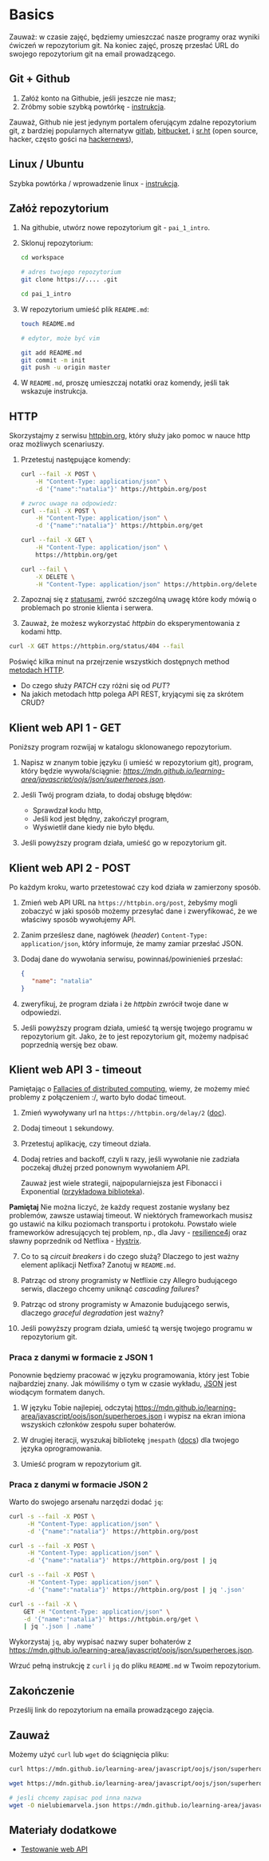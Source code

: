 # Basics

Zauważ: w czasie zajęć, będziemy umieszczać nasze programy oraz wyniki ćwiczeń w repozytorium git. Na koniec zajęć, proszę przesłać URL do swojego repozytorium git na email prowadzącego.

## Git + Github

1. Załóż konto na Githubie, jeśli jeszcze nie masz;
2. Zróbmy sobie szybką powtórkę - [instrukcja](https://github.com/wojciech11/se_software_build_automation_tools/blob/master/01_exercise/README_pl.md).

Zauważ, Github nie jest jedynym portalem oferującym zdalne repozytorium git, z bardziej popularnych alternatyw [gitlab](https://about.gitlab.com/), [bitbucket](https://bitbucket.org/product), i [sr.ht](https://sr.ht/) (open source, hacker, często gości na [hackernews](https://news.ycombinator.com/)),

## Linux / Ubuntu

Szybka powtórka / wprowadzenie linux - [instrukcja](https://github.com/wojciech11/se_software_build_automation_tools/blob/master/00_intro/README_pl.md).

## Załóż repozytorium

1. Na githubie, utwórz nowe repozytorium git - `pai_1_intro`.

2. Sklonuj repozytorium:

   ```bash
   cd workspace

   # adres twojego repozytorium
   git clone https://.... .git

   cd pai_1_intro
   ```

3. W repozytorium umieść plik `README.md`:

   ```bash
   touch README.md

   # edytor, może być vim

   git add README.md
   git commit -m init
   git push -u origin master
   ```

4. W `README.md`, proszę umieszczaj notatki oraz komendy, jeśli tak wskazuje instrukcja.

## HTTP

Skorzystajmy z serwisu [httpbin.org](https://httpbin.org), który służy jako pomoc w nauce http oraz możliwych scenariuszy.


 1. Przetestuj następujące komendy:

    ```bash
    curl --fail -X POST \
        -H "Content-Type: application/json" \
        -d '{"name":"natalia"}' https://httpbin.org/post
    ```

    ```bash
    # zwroc uwage na odpowiedz:
    curl --fail -X POST \
        -H "Content-Type: application/json" \
        -d '{"name":"natalia"}' https://httpbin.org/get
    ```

    ```bash
    curl --fail -X GET \
        -H "Content-Type: application/json" \
        https://httpbin.org/get
    ```

    ```bash
    curl --fail \
        -X DELETE \
        -H "Content-Type: application/json" https://httpbin.org/delete
    ```

2. Zapoznaj się z [statusami](https://developer.mozilla.org/en-US/docs/Web/HTTP/Status), zwróć szczególną uwagę które kody mówią o problemach po stronie klienta i serwera.

3. Zauważ, że możesz wykorzystać *httpbin* do eksperymentowania z kodami http.

```bash
curl -X GET https://httpbin.org/status/404 --fail
```

   Poświęć kilka minut na przejrzenie wszystkich dostępnych method [metodach HTTP](https://developer.mozilla.org/en-US/docs/Web/HTTP/Methods).

   - Do czego służy *PATCH* czy różni się od *PUT*?
   - Na jakich metodach http polega API REST, kryjącymi się za skrótem CRUD?

## Klient web API 1 - GET

Poniższy program rozwijaj w katalogu sklonowanego repozytorium.

1. Napisz w znanym tobie języku (i umieść w repozytorium git), program, który będzie wywoła/ściągnie:
*https://mdn.github.io/learning-area/javascript/oojs/json/superheroes.json*.

2. Jeśli Twój program działa, to dodaj obsługę błędów:

   - Sprawdzał kodu http,
   - Jeśli kod jest błędny, zakończył program,
   - Wyświetlił dane kiedy nie było błędu.

3. Jeśli powyższy program działa, umieść go w repozytorium git.

## Klient web API 2 - POST

Po każdym kroku, warto przetestować czy kod działa w zamierzony sposób.

1. Zmień web API URL na `https://httpbin.org/post`, żebyśmy mogli zobaczyć w jaki sposób możemy przesyłać dane i zweryfikować, że we właściwy sposób wywołujemy API.

2. Zanim prześlesz dane, nagłówek (*header*) `Content-Type: application/json`, który informuje, że mamy zamiar przesłać JSON.

3. Dodaj dane do wywołania serwisu, powinnaś/powinienieś przesłać:

   ```json
   {
      "name": "natalia"
   }
   ```

4. zweryfikuj, że program działa i że *httpbin* zwrócił twoje dane w odpowiedzi.

5. Jeśli powyższy program działa, umieść tą wersję twojego programu w repozytorium git. Jako, że to jest repozytorium git, możemy nadpisać poprzednią wersję bez obaw.

## Klient web API 3 - timeout

Pamiętając o [Fallacies of distributed computing](https://en.wikipedia.org/wiki/Fallacies_of_distributed_computing), wiemy, że możemy mieć problemy z połączeniem :/, warto było dodać timeout.

1. Zmień wywoływany url na `https://httpbin.org/delay/2` ([doc](https://httpbin.org/#/Dynamic_data/get_delay__delay_)).

2. Dodaj timeout `1` sekundowy.

3. Przetestuj aplikację, czy timeout działa.

4. Dodaj retries and backoff, czyli `N` razy, jeśli wywołanie nie zadziała poczekaj dłużej przed ponownym wywołaniem API.

   Zauważ jest wiele strategii, najpopularniejsza jest Fibonacci i Exponential ([przykładowa biblioteka](https://backoff-utils.readthedocs.io/en/latest/strategies.html#supported-strategies)).

**Pamiętaj** Nie można liczyć, że każdy request zostanie wysłany bez problemów, zawsze ustawiaj timeout. W niektórych frameworkach musisz go ustawić na kilku poziomach transportu i protokołu. Powstało wiele frameworków adresujących tej problem, np., dla Javy - [resilience4j](https://github.com/resilience4j/resilience4j) oraz sławny poprzednik od Netflixa - [Hystrix](https://github.com/Netflix/Hystrix).

7. Co to są *circuit breakers* i do czego służą? Dlaczego to jest ważny element aplikacji Netfixa? Zanotuj w `README.md`.

8. Patrząc od strony programisty w Netflixie czy Allegro budującego serwis, dlaczego chcemy uniknąć *cascading failures*?

9. Patrząc od strony programisty w Amazonie budującego serwis, dlaczego *graceful degradation* jest ważny?

10. Jeśli powyższy program działa, umieść tą wersję twojego programu w repozytorium git.

### Praca z danymi w formacie z JSON 1

Ponownie będziemy pracować w języku programowania, który jest Tobie najbardziej znany. Jak mówiliśmy o tym w czasie wykładu, [JSON](https://www.json.org/json-en.html) jest wiodącym formatem danych.

1. W języku Tobie najlepiej, odczytaj https://mdn.github.io/learning-area/javascript/oojs/json/superheroes.json i wypisz na ekran imiona wszyskich członków zespołu super bohaterów.

2. W drugiej iteracji, wyszukaj bibliotekę `jmespath` ([docs](https://jmespath.org/)) dla twojego języka oprogramowania.

3. Umieść program w repozytorium git.

### Praca z danymi w formacie JSON 2

Warto do swojego arsenału narzędzi dodać `jq`:

```bash
curl -s --fail -X POST \
     -H "Content-Type: application/json" \
     -d '{"name":"natalia"}' https://httpbin.org/post
```

```bash
curl -s --fail -X POST \
     -H "Content-Type: application/json" \
     -d '{"name":"natalia"}' https://httpbin.org/post | jq
```

```bash
curl -s --fail -X POST \
     -H "Content-Type: application/json" \
     -d '{"name":"natalia"}' https://httpbin.org/post | jq '.json'
```

```bash
curl -s --fail -X \
    GET -H "Content-Type: application/json" \
    -d '{"name":"natalia"}' https://httpbin.org/get \
    | jq '.json | .name'
```

Wykorzystaj `jq`, aby wypisać nazwy super bohaterów z https://mdn.github.io/learning-area/javascript/oojs/json/superheroes.json.

Wrzuć pełną instrukcję z `curl` i `jq` do pliku `README.md` w Twoim repozytorium.

## Zakończenie

Prześlij link do repozytorium na emaila prowadzącego zajęcia.

## Zauważ

Możemy użyć `curl` lub `wget` do ściągnięcia pliku:

```bash
curl https://mdn.github.io/learning-area/javascript/oojs/json/superheroes.json --output nielubiemarvela.json
```

```bash
wget https://mdn.github.io/learning-area/javascript/oojs/json/superheroes.json

# jesli chcemy zapisac pod inna nazwa
wget -O nielubiemarvela.json https://mdn.github.io/learning-area/javascript/oojs/json/superheroes.json
```

## Materiały dodatkowe

- [Testowanie web API](https://github.com/wojciech11/se_http_api_testing_quickstart)
